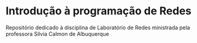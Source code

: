 # Introdução à programação de Redes
Repositório dedicado à disciplina de Laboratório de Redes ministrada pela professora Silvia Calmon de Albuquerque